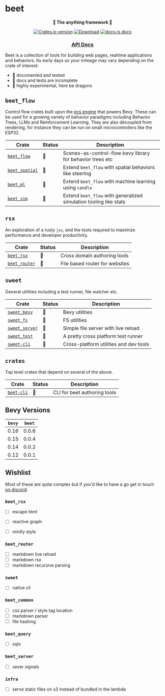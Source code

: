 # beet

<div align="center">
  <p>
    <strong>🦄 The anything framework 🦄</strong>
  </p>
  <p>
    <a href="https://crates.io/crates/beet"><img src="https://img.shields.io/crates/v/beet.svg?style=flat-square" alt="Crates.io version" /></a>
    <a href="https://crates.io/crates/beet"><img src="https://img.shields.io/crates/d/beet.svg?style=flat-square" alt="Download" /></a>
    <a href="https://docs.rs/beet"><img src="https://img.shields.io/badge/docs-latest-blue.svg?style=flat-square" alt="docs.rs docs" /></a>
  </p>
  <h3>
    <!-- <a href="https://docs.rs/beet">Guidebook</a> -->
    <!-- <span> | </span> -->
    <a href="https://docs.rs/beet">API Docs</a>
    <!-- <span> | </span>
    <a href="https://mrchantey.github.io/beet/other/contributing.html">Contributing</a> -->
  </h3>
</div>

Beet is a collection of tools for building web pages, realtime applications and behaviors. Its early days so your mileage may vary depending on the crate of interest:

- 🦢 documented and tested
- 🐣 docs and tests are incomplete
- 🐉 highly experimental, here be dragons

## `beet_flow`

Control flow crates built upon the [ecs engine](https://crates.io/crates/bevy_ecs) that powers Bevy. These can be used for a growing variety of behavior paradigms including Behavior Trees, LLMs and Reinforcement Learning. They are also decoupled from rendering, for instance they can be run on small microcontrollers like the ESP32.

| Crate                                             | Status | Description                                                       |
| ------------------------------------------------- | ------ | ----------------------------------------------------------------- |
| [`beet_flow`](crates/beet_flow/Cargo.toml)       | 🦢      | Scenes-as-control-flow bevy library for behavior trees etc        |
| [`beet_spatial`](crates/beet_spatial/Cargo.toml) | 🐣      | Extend `beet_flow` with spatial behaviors like steering           |
| [`beet_ml`](crates/beet_ml/Cargo.toml)           | 🐉      | Extend `beet_flow` with machine learning using `candle`           |
| [`beet_sim`](crates/beet_sim/Cargo.toml)         | 🐉      | Extend `beet_flow` with generalized simulation tooling like stats |


## `rsx`

An exploration of a rusty `jsx`, and the tools required to maximize performance and developer productivity. 

| Crate                                          | Status | Description                    |
| ---------------------------------------------- | ------ | ------------------------------ |
| [`beet_rsx`](crates/beet_rsx/Cargo.toml)       | 🐉      | Cross domain authoring tools   |
| [`beet_router`](crates/beet_router/Cargo.toml) | 🐉      | File based router for websites |

## `sweet`

General utilities including a test runner, file watcher etc.

| Crate                                                   | Status | Description                            |
| ------------------------------------------------------- | ------ | -------------------------------------- |
| [`sweet_bevy`](https://crates.io/crates/sweet_bevy)     | 🐉      | Bevy utilities                         |
| [`sweet_fs`](https://crates.io/crates/sweet_fs)         | 🐉      | FS utilities                           |
| [`sweet_server`](https://crates.io/crates/sweet_server) | 🐉      | Simple file server with live reload    |
| [`sweet_test`](https://crates.io/crates/sweet_test)     | 🐣      | A pretty cross platform test runner    |
| [`sweet-cli`](https://crates.io/crates/sweet-cli)       | 🐣      | Cross-platform utilities and dev tools |


## `crates`

Top level crates that depend on several of the above.

| Crate                                           | Status | Description                  |
| ----------------------------------------------- | ------ | ---------------------------- |
| [`beet-cli`](https://crates.io/crates/beet-cli) | 🐉      | CLI for beet authoring tools |


## Bevy Versions

| `bevy` | `beet` |
| ------ | ------ |
| 0.16   | 0.0.6  |
| 0.15   | 0.0.4  |
| 0.14   | 0.0.2  |
| 0.12   | 0.0.1  |


## Wishlist

Most of these are quite complex but if you'd like to have a go get in touch [on discord](https://discord.com/channels/691052431525675048/1034543904478998539/threads/1333204907414523964).

### `beet_rsx`
- [ ] escape html 
- [ ] reactive graph
- [ ] minify style


### `beet_router`
- [ ] markdown live reload
- [ ] markdown rsx
- [ ] markdown recursive parsing

### `sweet`
- [ ] native cli

### `beet_common`
- [ ] css parser / style tag location
- [ ] markdown parser
- [ ] file hashing

### `beet_query`
- [ ] sqlx


### `beet_server`
- [ ] sever signals

### `infra`
- [ ] serve static files on s3 instead of bundled in the lambda